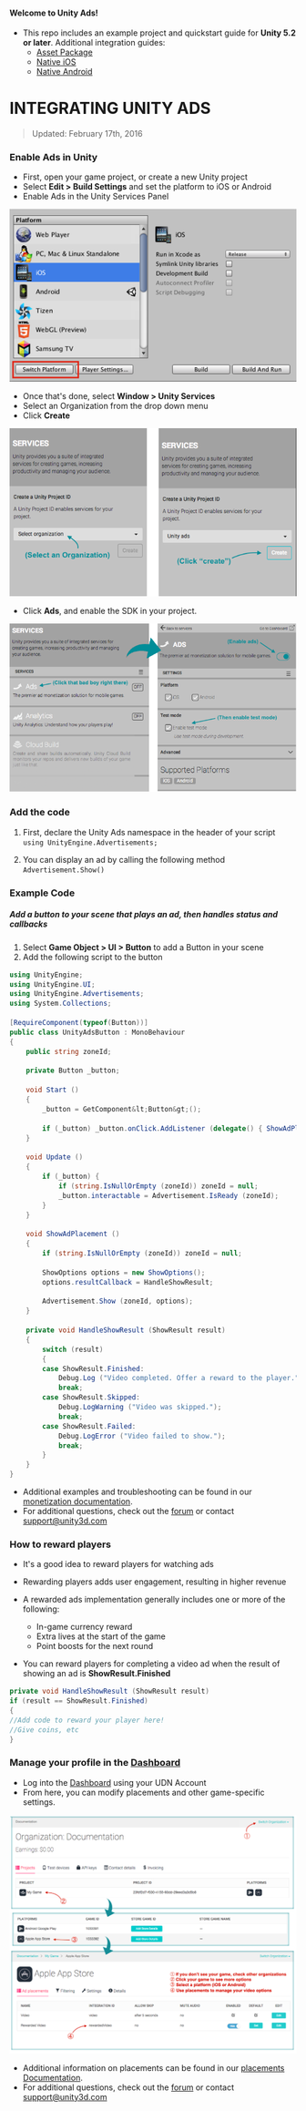 #### Welcome to Unity Ads!

- This repo includes an example project and quickstart guide for **Unity 5.2 or later**. Additional integration guides:
	- [Asset Package]()
	- [Native iOS]()
	- [Native Android]()

INTEGRATING UNITY ADS
===========================

> Updated: February 17th, 2016

### Enable Ads in Unity

- First, open your game project, or create a new Unity project
- Select **Edit > Build Settings** and set the platform to iOS or Android 
- Enable Ads in the Unity Services Panel

![Build Settings](images/build-settings.png)

- Once that's done, select **Window > Unity Services** 
- Select an Organization from the drop down menu
- Click **Create**

![Services Window](images/servicesorg.png)

- Click **Ads**, and enable the SDK in your project.

![Services Window > Ads](images/services.png)

### Add the code

1. First, declare the Unity Ads namespace in the header of your script  
 	`using UnityEngine.Advertisements;`

2. You can display an ad by calling the following method  
	`Advertisement.Show()`

### Example Code
##### Add a button to your scene that plays an ad, then handles status and callbacks

1. Select **Game Object > UI > Button** to add a Button in your scene
2. Add the following script to the button

```csharp
using UnityEngine;
using UnityEngine.UI;
using UnityEngine.Advertisements;
using System.Collections;

[RequireComponent(typeof(Button))]
public class UnityAdsButton : MonoBehaviour
{
	public string zoneId;

	private Button _button;

	void Start ()
	{
		_button = GetComponent&lt;Button&gt;();

		if (_button) _button.onClick.AddListener (delegate() { ShowAdPlacement(); });
	}

	void Update ()
	{
		if (_button) {
			if (string.IsNullOrEmpty (zoneId)) zoneId = null;
			_button.interactable = Advertisement.IsReady (zoneId);
		}
	}

	void ShowAdPlacement ()
	{
		if (string.IsNullOrEmpty (zoneId)) zoneId = null;

		ShowOptions options = new ShowOptions();
		options.resultCallback = HandleShowResult;

		Advertisement.Show (zoneId, options);
	}

	private void HandleShowResult (ShowResult result)
	{
		switch (result)
		{
		case ShowResult.Finished:
			Debug.Log ("Video completed. Offer a reward to the player.");
			break;
		case ShowResult.Skipped:
			Debug.LogWarning ("Video was skipped.");
			break;
		case ShowResult.Failed:
			Debug.LogError ("Video failed to show.");
			break;
		}
	}
}
```



- Additional examples and troubleshooting can be found in our [monetization documentation](http://unityads.unity3d.com/help/monetization/integration-guide-unity).
- For additional questions, check out the [forum](http://forum.unity3d.com/forums/unity-ads.67) or contact support@unity3d.com

### How to reward players

- It's a good idea to reward players for watching ads
- Rewarding players adds user engagement, resulting in higher revenue

- A rewarded ads implementation generally includes one or more of the following: 
	- In-game currency reward
	- Extra lives at the start of the game
	- Point boosts for the next round


- You can reward players for completing a video ad when the result of showing an ad is **ShowResult.Finished**

```csharp
private void HandleShowResult (ShowResult result)
if (result == ShowResult.Finished)
{
//Add code to reward your player here!
//Give coins, etc
}
```


### Manage your profile in the [Dashboard](https://dashboard.unityads.unity3d.com/Dashboard)

- Log into the [Dashboard](https://dashboard.unityads.unity3d.com/Dashboard) using your UDN Account
- From here, you can modify placements and other game-specific settings.

![dashboard](images/dashboard2.png)

- Additional information on placements can be found in our [placements Documentation](http://unityads.unity3d.com/help/monetization/placements).
- For additional questions, check out the [forum](http://forum.unity3d.com/forums/unity-ads.67) or contact support@unity3d.com

